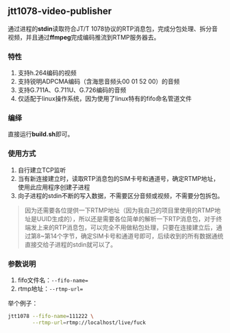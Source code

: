 ## jtt1078-video-publisher
通过进程的**stdin**读取符合JT/T 1078协议的RTP消息包，完成分包处理、拆分音视频，并且通过**ffmpeg**完成编码推流到RTMP服务器去。

### 特性
1. 支持h.264编码的视频
2. 支持锐明ADPCMA编码（含海思音频头00 01 52 00）的音频
3. 支持G.711A、G.711U、G.726编码的音频
4. 仅适配于linux操作系统，因为使用了linux特有的fifo命名管道文件

### 编绎
直接运行**build.sh**即可。

### 使用方式
1. 自行建立TCP监听
2. 当有新连接建立时，读取RTP消息包的SIM卡号和通道号，确定RTMP地址，使用此应用程序创建子进程
3. 向子进程的stdin不断的写入数据，不需要区分音频或视频，不需要分包拆包。

> 因为还需要各位提供一下RTMP地址（因为我自己的项目里使用的RTMP地址是UUID生成的），所以还是需要各位简单的解析一下RTP消息包，对于终端发上来的RTP消息包，可以完全不用做粘包处理，只要在连接建立后，通过第8~第14个字节，确定SIM卡号和通道号即可，后续收到的所有数据通统直接交给子进程的stdin就可以了。

### 参数说明
1. fifo文件名：`--fifo-name=`
2. rtmp地址：`--rtmp-url=`

举个例子：
```bash
jtt1078 --fifo-name=111222 \
        --rtmp-url=rtmp://localhost/live/fuck
```

